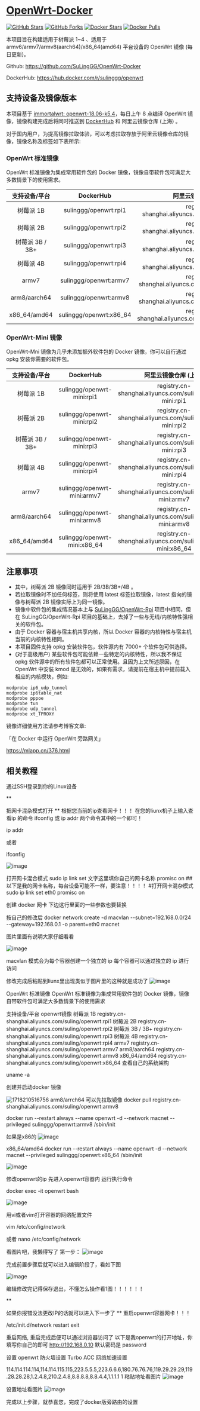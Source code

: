 # [OpenWrt-Docker](https://github.com/SuLingGG/OpenWrt-Docker)

[![GitHub Stars](https://img.shields.io/github/stars/SuLingGG/OpenWrt-Rpi-Docker.svg?style=flat-square&label=Stars&logo=github)](https://github.com/SuLingGG/OpenWrt-Rpi-Docker/stargazers)
[![GitHub Forks](https://img.shields.io/github/forks/SuLingGG/OpenWrt-Rpi-Docker.svg?style=flat-square&label=Forks&logo=github)](https://github.com/SuLingGG/OpenWrt-Rpi-Docker/fork)
[![Docker Stars](https://img.shields.io/docker/stars/sulinggg/openwrt.svg?style=flat-square&label=Stars&logo=docker)](https://hub.docker.com/r/sulinggg/openwrt)
[![Docker Pulls](https://img.shields.io/docker/pulls/sulinggg/openwrt.svg?style=flat-square&label=Pulls&logo=docker&color=orange)](https://hub.docker.com/r/sulinggg/openwrt)

本项目旨在构建适用于树莓派 1~4 、适用于 armv6/armv7/armv8(aarch64)/x86_64(amd64) 平台设备的 OpenWrt 镜像 (每日更新)。

Github: <https://github.com/SuLingGG/OpenWrt-Docker>

DockerHub: <https://hub.docker.com/r/sulinggg/openwrt>

## 支持设备及镜像版本

本项目基于 [immortalwrt: openwrt-18.06-k5.4](https://github.com/immortalwrt/immortalwrt/tree/openwrt-18.06-k5.4)，每日上午 8 点编译 OpenWrt 镜像，镜像构建完成后将同时推送到 [DockerHub](https://hub.docker.com/r/sulinggg/openwrt) 和 阿里云镜像仓库 (上海) 。

对于国内用户，为提高镜像拉取体验，可以考虑拉取存放于阿里云镜像仓库的镜像，镜像名称及标签如下表所示:

### OpenWrt 标准镜像

OpenWrt 标准镜像为集成常用软件包的 Docker 镜像，镜像自带软件包可满足大多数情景下的使用需求。

|  支持设备/平台  |        DockerHub        |                  阿里云镜像仓库 (上海)                  |
| :-------------: | :---------------------: | :-----------------------------------------------------: |
|    树莓派 1B    |  sulinggg/openwrt:rpi1  |  registry.cn-shanghai.aliyuncs.com/suling/openwrt:rpi1  |
|    树莓派 2B    |  sulinggg/openwrt:rpi2  |  registry.cn-shanghai.aliyuncs.com/suling/openwrt:rpi2  |
| 树莓派 3B / 3B+ |  sulinggg/openwrt:rpi3  |  registry.cn-shanghai.aliyuncs.com/suling/openwrt:rpi3  |
|    树莓派 4B    |  sulinggg/openwrt:rpi4  |  registry.cn-shanghai.aliyuncs.com/suling/openwrt:rpi4  |
|      armv7      | sulinggg/openwrt:armv7  | registry.cn-shanghai.aliyuncs.com/suling/openwrt:armv7  |
|  arm8/aarch64   | sulinggg/openwrt:armv8  | registry.cn-shanghai.aliyuncs.com/suling/openwrt:armv8  |
|  x86_64/amd64   | sulinggg/openwrt:x86_64 | registry.cn-shanghai.aliyuncs.com/suling/openwrt:x86_64 |

### OpenWrt-Mini 镜像

OpenWrt-Mni 镜像为几乎未添加额外软件包的 Docker 镜像，你可以自行通过 opkg 安装你需要的软件包。

|  支持设备/平台  |        DockerHub        |                  阿里云镜像仓库 (上海)                  |
| :-------------: | :---------------------: | :-----------------------------------------------------: |
|    树莓派 1B    |  sulinggg/openwrt-mini:rpi1  |  registry.cn-shanghai.aliyuncs.com/suling/openwrt-mini:rpi1  |
|    树莓派 2B    |  sulinggg/openwrt-mini:rpi2  |  registry.cn-shanghai.aliyuncs.com/suling/openwrt-mini:rpi2  |
| 树莓派 3B / 3B+ |  sulinggg/openwrt-mini:rpi3  |  registry.cn-shanghai.aliyuncs.com/suling/openwrt-mini:rpi3  |
|    树莓派 4B    |  sulinggg/openwrt-mini:rpi4  |  registry.cn-shanghai.aliyuncs.com/suling/openwrt-mini:rpi4  |
|      armv7      | sulinggg/openwrt-mini:armv7  | registry.cn-shanghai.aliyuncs.com/suling/openwrt-mini:armv7  |
|  arm8/aarch64   | sulinggg/openwrt-mini:armv8  | registry.cn-shanghai.aliyuncs.com/suling/openwrt-mini:armv8  |
|  x86_64/amd64   | sulinggg/openwrt-mini:x86_64 | registry.cn-shanghai.aliyuncs.com/suling/openwrt-mini:x86_64 |

## 注意事项

- 其中，树莓派 2B 镜像同时适用于 2B/3B/3B+/4B 。 
- 若拉取镜像时不加任何标签，则将使用 latest 标签拉取镜像，latest 指向的镜像与树莓派 2B 镜像实际上为同一镜像。
- 镜像中软件包的集成情况基本上与 [SuLingGG/OpenWrt-Rpi](SuLingGG/OpenWrt-Rpi) 项目中相同，但在 SuLingGG/OpenWrt-Rpi 项目的基础上，去掉了一些与无线/内核特性强相关的软件包。
- 由于 Docker 容器与宿主机共享内核，所以 Docker 容器的内核特性与宿主机当前的内核特性相同。
- 本项目固件支持 opkg 安装软件包，软件源内有 7000+ 个软件包可供选择。
- (对于高级用户) 某些软件包可能依赖一些特定的内核特性，所以我不保证 opkg 软件源中的所有软件包都可以正常使用。且因为上文所述原因，在 OpenWrt 中安装 kmod 是无效的，如果有需求，请提前在宿主机中提前载入相应的内核模块，例如:

```
modprobe ip6_udp_tunnel
modprobe ip6table_nat
modprobe pppoe
modprobe tun
modprobe udp_tunnel
modprobe xt_TPROXY
```

镜像详细使用方法请参考博客文章:

「在 Docker 中运行 OpenWrt 旁路网关」

<https://mlapp.cn/376.html>

## 相关教程
通过SSH登录到你的Linux设备

**

把网卡混杂模式打开
**
根据您当前的ip查看网卡！！！
在您的liunx机子上输入查看ip 的命令 ifconfig 或 ip addr 两个命令其中的一个即可！

ip addr

或者

ifconfig

![image](https://github.com/yuzi402256/OpenWrt-Docker/assets/167555481/b3bc38c6-5eb7-48d0-aa08-493dbbb3b625)


打开网卡混合模式
sudo ip link set 文字这里填你自己的网卡名称 promisc on
##以下是我的网卡名称，每台设备可能不一样，要注意！！！！
#打开网卡混杂模式
sudo  ip link set eth0 promisc on

创建 docker 网卡
下边这行里面的一些参数也要替换

按自己的修改后
docker network create -d macvlan --subnet=192.168.0.0/24 --gateway=192.168.0.1 -o parent=eth0 macnet


图片里面有说明大家仔细看看

![image](https://github.com/yuzi402256/OpenWrt-Docker/assets/167555481/450f0150-e340-46ee-8b2a-bc65cc480bb4)

macvlan 模式会为每个容器创建一个独立的 ip 每个容器可以通过独立的 ip 进行访问

修改完成后粘贴到liunx里出现类似于图片里的这种就是成功了
![image](https://github.com/yuzi402256/OpenWrt-Docker/assets/167555481/0d8bca09-9e04-42f3-a08d-18e831025943)


OpenWrt 标准镜像
OpenWrt 标准镜像为集成常用软件包的 Docker 镜像，镜像自带软件包可满足大多数情景下的使用需求

支持设备/平台	openwrt镜像
树莓派 1B	registry.cn-shanghai.aliyuncs.com/suling/openwrt:rpi1
树莓派 2B	registry.cn-shanghai.aliyuncs.com/suling/openwrt:rpi2
树莓派 3B / 3B+	registry.cn-shanghai.aliyuncs.com/suling/openwrt:rpi3
树莓派 4B	registry.cn-shanghai.aliyuncs.com/suling/openwrt:rpi4
armv7	registry.cn-shanghai.aliyuncs.com/suling/openwrt:armv7
arm8/aarch64	registry.cn-shanghai.aliyuncs.com/suling/openwrt:armv8
x86_64/amd64	registry.cn-shanghai.aliyuncs.com/suling/openwrt:x86_64
查看自己的系统架构

uname -a



创建并启动docker 镜像

![1718210516756](https://github.com/yuzi402256/OpenWrt-Docker/assets/167555481/d17eec00-6444-4b01-9386-8d4a7d812447)
arm8/arrch64
可以先拉取镜像 docker pull registry.cn-shanghai.aliyuncs.com/suling/openwrt:armv8

docker run --restart always --name openwrt -d --network macnet --privileged sulinggg/openwrt:armv8 /sbin/init

如果是x86的
![image](https://github.com/yuzi402256/OpenWrt-Docker/assets/167555481/5c7d5295-9619-4d7d-8ba2-9f8a1a97b61e)

x86_64/amd64
docker run --restart always --name openwrt -d --network macnet --privileged sulinggg/openwrt:x86_64 /sbin/init


![image](https://github.com/yuzi402256/OpenWrt-Docker/assets/167555481/7dbbccb6-7a60-4ba6-99ff-999cc7dab90c)


修改openwrt的ip
先进入openwrt容器内
运行执行命令

docker exec -it openwrt bash 

![image](https://github.com/yuzi402256/OpenWrt-Docker/assets/167555481/672915fd-57b2-443d-af4a-38bee35a6d75)

用vi或者vim打开容器的网络配置文件

vim /etc/config/network

或者   nano /etc/config/network


看图片吧，我懒得写了
第一步：
![image](https://github.com/yuzi402256/OpenWrt-Docker/assets/167555481/bbe9e0e6-e7fb-4861-8ff0-e51865c28f0b)

完成前置步骤后就可以进入编辑阶段了，看如下图

![image](https://github.com/yuzi402256/OpenWrt-Docker/assets/167555481/bfb48177-b02e-4b34-b79c-f5b5838c6f70)

编辑修改完记得保存退出，不懂怎么操作看1图！！！！！！

**

如果你报错没法更改IP的话就可以进入下一步了
**
重启openwrt容器网卡！！！

/etc/init.d/network restart
exit

重启网络, 重启完成后便可以通过浏览器访问了
以下是我openwrt的打开地址，你填写你自己的即可
http://192.168.0.10
默认密码是 password

设置 openwrt
防火墙设置
Turbo ACC 网络加速设置

114.114.114.114,114.114.115.115,223.5.5.5,223.6.6.6,180.76.76.76,119.29.29.29,119.28.28.28,1.2.4.8,210.2.4.8,8.8.8.8,8.8.4.4,1.1.1.1
1
粘贴地址看图片
![image](https://github.com/yuzi402256/OpenWrt-Docker/assets/167555481/7f53fcf6-8d55-4209-8ed5-6ca565fc2b94)


设置地址看图片
![image](https://github.com/yuzi402256/OpenWrt-Docker/assets/167555481/d4e26d50-da47-4240-a759-432aca365926)


完成以上步骤，就恭喜您，完成了docker版旁路由的设置
